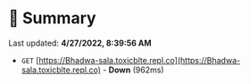 # 📖 Summary
Last updated: **4/27/2022, 8:39:56 AM**

- `GET` [https://Bhadwa-sala.toxicblte.repl.co](https://Bhadwa-sala.toxicblte.repl.co) - **Down** (962ms)
